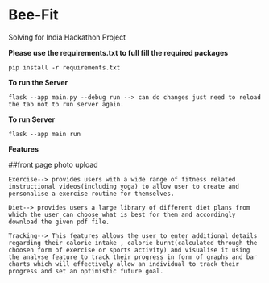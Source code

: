 
# Bee-Fit
Solving for India Hackathon Project

__Please use the requirements.txt to full fill the required packages__

    pip install -r requirements.txt

__To run the Server__

    flask --app main.py --debug run --> can do changes just need to reload the tab not to run server again.


__To run Server__

    flask --app main run
__Features__

##front page photo upload

    Exercise--> provides users with a wide range of fitness related instructional videos(including yoga) to allow user to create and personalise a exercise routine for themselves.

    Diet--> provides users a large library of different diet plans from which the user can choose what is best for them and accordingly download the given pdf file.

    Tracking--> This features allows the user to enter additional details regarding their calorie intake , calorie burnt(calculated through the choosen form of exercise or sports activity) and visualise it using the analyse feature to track their progress in form of graphs and bar charts which will effectively allow an individual to track their progress and set an optimistic future goal.
    

